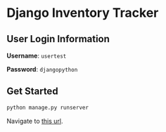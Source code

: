 # Django Inventory Tracker

## User Login Information

**Username**: `usertest`

**Password**: `djangopython`

## Get Started

```bash
python manage.py runserver
```

Navigate to [this url](http://localhost:8000/).
